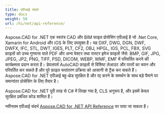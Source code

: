 ```yaml
---
title: एपीआई संदर्भ
type: docs
weight: 50
url: /hi/net/api-reference/
---
```


Aspose.CAD for .NET एक स्वतंत्र CAD और BIM फाइल प्रोसेसिंग एपीआई है जो .Net Core, Xamarin for Android और iOS के लिए उपयुक्त है।
यह DXF, DWG, DGN, DWF, DWFX, IFC, STL, DWT, IGES, PLT, CF2, OBJ, HPGL, IGS, PCL, FBX, SVG फ़ाइलों को उच्च गुणवत्ता वाले PDF और अन्य वेक्टर तथा रास्टर इमेज फ़ाइलों जैसे: BMP, GIF, JPG, JPEG, JP2, PNG, TIFF, PSD, DICOM, WEBP, WMF, EMF में परिवर्तित करने की कार्यक्षमता प्रदान करता है।
डेवलपर्स AutoCAD फ़ाइलों से विशिष्ट लेआउट और परतों का चयन और परिवर्तित कर सकते हैं और पूरे फ़ाइल रूपांतरण प्रक्रिया को आसानी से ट्रैक कर सकते हैं।
Aspose.CAD for .NET एपीआई बहु-थ्रेड सुरक्षित है और रद्द करने के समर्थन के साथ बड़े पैमाने पर समानांतर प्रोसेसिंग के लिए तैयार है।

Aspose.CAD for .NET पूरी तरह से C# में लिखा गया है, CLS अनुरूप है, और इसमें केवल सुरक्षित प्रबंधित कोड शामिल है।

नवीनतम एपीआई संदर्भ [Aspose.CAD for .NET API Reference](https://reference.aspose.com/cad/net/) पर पाया जा सकता है।
